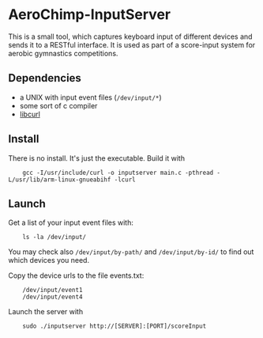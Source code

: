 # AeroChimp-InputServer

This is a small tool, which captures keyboard input of different devices and sends it to a RESTful interface. It is used as part of a score-input system for aerobic gymnastics competitions. 

## Dependencies ##

* a UNIX with input event files (`/dev/input/*`)
* some sort of c compiler
* [libcurl](http://curl.haxx.se)

## Install ##

There is no install. It's just the executable. Build it with 
		
		gcc -I/usr/include/curl -o inputserver main.c -pthread -L/usr/lib/arm-linux-gnueabihf -lcurl

## Launch ##

Get a list of your input event files with:

		ls -la /dev/input/

You may check also `/dev/input/by-path/` and `/dev/input/by-id/` to find out which devices you need.

Copy the device urls to the file events.txt:

		/dev/input/event1
		/dev/input/event4

Launch the server with

		sudo ./inputserver http://[SERVER]:[PORT]/scoreInput
